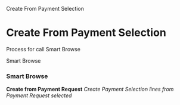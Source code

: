 
Create From Payment Selection
# Create From Payment Selection


Process for call Smart Browse

Smart Browse
### Smart Browse

**Create from Payment Request**
 *Create Payment Selection lines from Payment Request selected*
